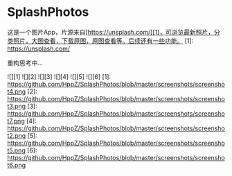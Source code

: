# SplashPhotos

这是一个图片App，片源来自[https://unsplash.com/][1]，可浏览最新照片，分类照片，大图查看，下载原图，原图查看等。后续还有一些功能。
  [1]: https://unsplash.com/

重构思考中...

![][1]
![][2]
![][3]
![][4]
![][5]
![][6]
  [1]: https://github.com/HppZ/SplashPhotos/blob/master/screenshots/screenshot4.png
  [2]: https://github.com/HppZ/SplashPhotos/blob/master/screenshots/screenshot3.png
  [3]: https://github.com/HppZ/SplashPhotos/blob/master/screenshots/screenshot7.png
  [4]: https://github.com/HppZ/SplashPhotos/blob/master/screenshots/screenshot2.png
  [5]: https://github.com/HppZ/SplashPhotos/blob/master/screenshots/screenshot5.png
  [6]: https://github.com/HppZ/SplashPhotos/blob/master/screenshots/screenshot6.png



